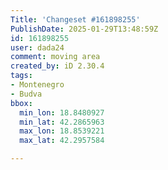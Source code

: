 ```yaml
---
Title: 'Changeset #161898255'
PublishDate: 2025-01-29T13:48:59Z
id: 161898255
user: dada24
comment: moving area
created_by: iD 2.30.4
tags:
- Montenegro
- Budva
bbox:
  min_lon: 18.8480927
  min_lat: 42.2865963
  max_lon: 18.8539221
  max_lat: 42.2957584

---
```

